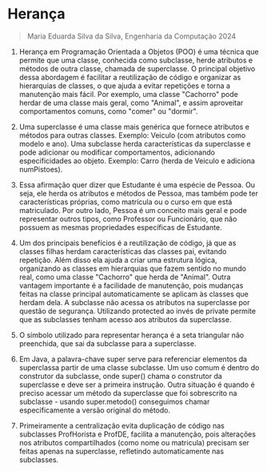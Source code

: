 # Herança
> Maria Eduarda Silva da Silva, Engenharia da Computação 2024

1. Herança em Programação Orientada a Objetos (POO) é uma técnica que permite que uma classe, conhecida como subclasse, herde atributos e métodos de outra classe, chamada de superclasse. O principal objetivo dessa abordagem é facilitar a reutilização de código e organizar as hierarquias de classes, o que ajuda a evitar repetições e torna a manutenção mais fácil. Por exemplo, uma classe "Cachorro" pode herdar de uma classe mais geral, como "Animal", e assim aproveitar comportamentos comuns, como "comer" ou "dormir".

2. Uma superclasse é uma classe mais genérica que fornece atributos e métodos para outras classes. Exemplo: Veiculo (com atributos como modelo e ano). Uma subclasse herda características da superclasse e pode adicionar ou modificar comportamentos, adicionando especificidades ao objeto. Exemplo: Carro (herda de Veiculo e adiciona numPistoes).

3. Essa afirmação quer dizer que Estudante é uma espécie de Pessoa. Ou seja, ele herda os atributos e métodos de Pessoa, mas também pode ter características próprias, como matrícula ou o curso em que está matriculado. Por outro lado, Pessoa é um conceito mais geral e pode representar outros tipos, como Professor ou Funcionário, que não possuem as mesmas propriedades específicas de Estudante.

4.  Um dos principais benefícios é a reutilização de código, já que as classes filhas herdam características das classes pai, evitando repetição. Além disso ela ajuda a criar uma estrutura lógica, organizando as classes em hierarquias que fazem sentido no mundo real, como uma classe "Cachorro" que herda de "Animal". Outra vantagem importante é a facilidade de manutenção, pois mudanças feitas na classe principal automaticamente se aplicam às classes que herdam dela. 
A subclasse não acessa os atributos na superclasse por questão de segurança. Utilizando protected ao invés de private permite que as subclasses tenham acesso aos atributos da superclasse.

5. O símbolo utilizado para representar herança é a seta triangular não preenchida, que sai da subclasse para a superclasse.

6. Em Java, a palavra-chave super serve para referenciar elementos da superclassa partir de uma classe subclasse. Um uso comum é dentro do construtor da subclasse, onde super() chama o construtor da superclasse e deve ser a primeira instrução. Outra situação é quando é preciso acessar um método da superclasse que foi sobrescrito na subclasse - usando super.metodo() conseguimos chamar especificamente a versão original do método. 

7. Primeiramente a centralização evita duplicação de código nas subclasses ProfHorista e ProfDE, facilita a manutenção, pois alterações nos atributos compartilhados (como nome ou matricula) precisam ser feitas apenas na superclasse, refletindo automaticamente nas subclasses. 